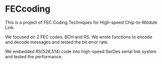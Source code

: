 # FECcoding
This is a project of FEC Coding Techniques for High-speed Chip-to-Module Link.

We focused on 2 FEC codes, BCH and RS. We wrote functions to encode and decode messages and tested the bit error rate.

We embedded RS(528,514) code into high-speed SerDes serial link system and tested the performance.
